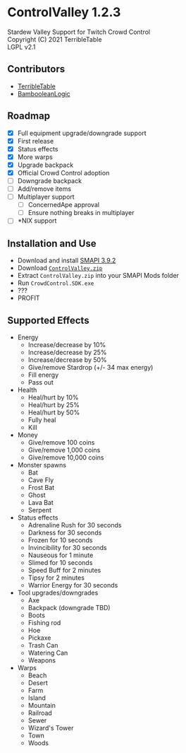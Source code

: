 ﻿# ControlValley 1.2.3

Stardew Valley Support for Twitch Crowd Control<br>
Copyright (C) 2021 TerribleTable<br>
LGPL v2.1

## Contributors

- [TerribleTable](https://twitter.com/tablesfordays)
- [BambooleanLogic](https://twitter.com/BambooleanLogic)

## Roadmap

- [X] Full equipment upgrade/downgrade support
- [X] First release
- [X] Status effects
- [X] More warps
- [X] Upgrade backpack
- [X] Official Crowd Control adoption
- [ ] Downgrade backpack
- [ ] Add/remove items
- [ ] Multiplayer support
  - [ ] ConcernedApe approval
  - [ ] Ensure nothing breaks in multiplayer
- [ ] *NIX support

## Installation and Use

- Download and install [SMAPI 3.9.2](https://smapi.io)
- Download [`ControlValley.zip`](https://github.com/tesla1889tv/ControlValleyMod/releases/latest/download/ControlValley.zip)
- Extract `ControlValley.zip` into your SMAPI Mods folder
- Run `CrowdControl.SDK.exe`
- ???
- PROFIT

## Supported Effects

- Energy
  - Increase/decrease by 10%
  - Increase/decrease by 25%
  - Increase/decrease by 50%
  - Give/remove Stardrop (+/- 34 max energy)
  - Fill energy
  - Pass out
- Health
  - Heal/hurt by 10%
  - Heal/hurt by 25%
  - Heal/hurt by 50%
  - Fully heal
  - Kill
- Money
  - Give/remove 100 coins
  - Give/remove 1,000 coins
  - Give/remove 10,000 coins
- Monster spawns
  - Bat
  - Cave Fly
  - Frost Bat
  - Ghost
  - Lava Bat
  - Serpent
- Status effects
  - Adrenaline Rush for 30 seconds
  - Darkness for 30 seconds
  - Frozen for 10 seconds
  - Invincibility for 30 seconds
  - Nauseous for 1 minute
  - Slimed for 10 seconds
  - Speed Buff for 2 minutes
  - Tipsy for 2 minutes
  - Warrior Energy for 30 seconds
- Tool upgrades/downgrades
  - Axe
  - Backpack (downgrade TBD)
  - Boots
  - Fishing rod
  - Hoe
  - Pickaxe
  - Trash Can
  - Watering Can
  - Weapons
- Warps
  - Beach
  - Desert
  - Farm
  - Island
  - Mountain
  - Railroad
  - Sewer
  - Wizard's Tower
  - Town
  - Woods
